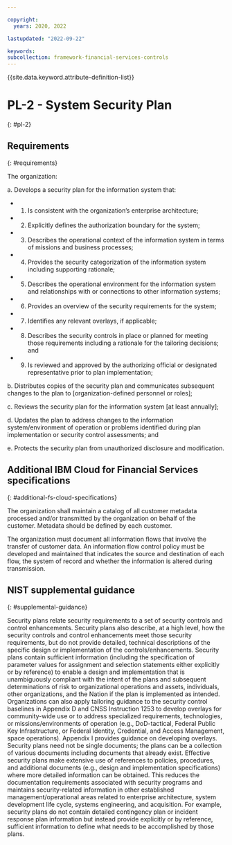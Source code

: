 ```yaml
---

copyright:
  years: 2020, 2022

lastupdated: "2022-09-22"

keywords: 
subcollection: framework-financial-services-controls
---
```


{{site.data.keyword.attribute-definition-list}}

# PL-2 - System Security Plan
{: #pl-2}

## Requirements
{: #requirements}

The organization:

a. Develops a security plan for the information system that:

- 1. Is consistent with the organization’s enterprise architecture;
- 2. Explicitly defines the authorization boundary for the system;
- 3. Describes the operational context of the information system in terms of missions and business processes;
- 4. Provides the security categorization of the information system including supporting rationale;
- 5. Describes the operational environment for the information system and relationships with or connections to other information systems;
- 6. Provides an overview of the security requirements for the system;
- 7. Identifies any relevant overlays, if applicable;
- 8. Describes the security controls in place or planned for meeting those requirements including a rationale for the tailoring decisions; and
- 9. Is reviewed and approved by the authorizing official or designated representative prior to plan implementation;

b. Distributes copies of the security plan and communicates subsequent changes to the plan to [organization-defined personnel or roles];

c. Reviews the security plan for the information system [at least annually];

d. Updates the plan to address changes to the information system/environment of operation or problems identified during plan implementation or security control assessments; and

e. Protects the security plan from unauthorized disclosure and modification.

## Additional IBM Cloud for Financial Services specifications
{: #additional-fs-cloud-specifications}

The organization shall maintain a catalog of all customer metadata processed and/or transmitted by the organization on behalf of the customer.  Metadata should be defined by each customer.

The organization must document all information flows that involve the transfer of customer data.  An information flow control policy must be developed and maintained that indicates the source and destination of each flow, the system of record and whether the information is altered during transmission.

## NIST supplemental guidance
{: #supplemental-guidance}

Security plans relate security requirements to a set of security controls and control enhancements. Security plans also describe, at a high level, how the security controls and control enhancements meet those security requirements, but do not provide detailed, technical descriptions of the specific design or implementation of the controls/enhancements. Security plans contain sufficient information (including the specification of parameter values for assignment and selection statements either explicitly or by reference) to enable a design and implementation that is unambiguously compliant with the intent of the plans and subsequent determinations of risk to organizational operations and assets, individuals, other organizations, and the Nation if the plan is implemented as intended. Organizations can also apply tailoring guidance to the security control baselines in Appendix D and CNSS Instruction 1253 to develop overlays for community-wide use or to address specialized requirements, technologies, or missions/environments of operation (e.g., DoD-tactical, Federal Public Key Infrastructure, or Federal Identity, Credential, and Access Management, space operations). Appendix I provides guidance on developing overlays. Security plans need not be single documents; the plans can be a collection of various documents including documents that already exist. Effective security plans make extensive use of references to policies, procedures, and additional documents (e.g., design and implementation specifications) where more detailed information can be obtained. This reduces the documentation requirements associated with security programs and maintains security-related information in other established management/operational areas related to enterprise architecture, system development life cycle, systems engineering, and acquisition. For example, security plans do not contain detailed contingency plan or incident response plan information but instead provide explicitly or by reference, sufficient information to define what needs to be accomplished by those plans.


